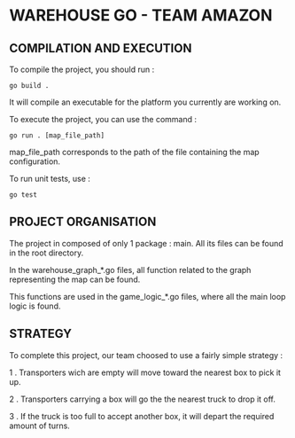 # WAREHOUSE GO - TEAM AMAZON

## COMPILATION AND EXECUTION

To compile the project, you should run :

```
go build .
```

It will compile an executable for the platform you currently are working on.

To execute the project, you can use the command :

```
go run . [map_file_path]
```

map_file_path corresponds to the path of the file containing the map configuration.

To run unit tests, use :

```
go test
```


## PROJECT ORGANISATION

The project in composed of only 1 package : main. All its files can be found in the root directory.

In the warehouse_graph_*.go files, all function related to the graph representing the map can be found.

This functions are used in the game_logic_*.go files, where all the main loop logic is found.


## STRATEGY

To complete this project, our team choosed to use a fairly simple strategy :

 1 . Transporters wich are empty will move toward the nearest box to pick it up.

 2 . Transporters carrying a box will go the the nearest truck to drop it off.

 3 . If the truck is too full to accept another box, it will depart the required amount of turns.

